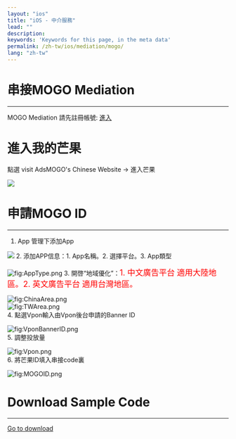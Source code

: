 ```yaml
---
layout: "ios"
title: "iOS - 中介服務"
lead: ""
description: 
keywords: 'Keywords for this page, in the meta data'
permalink: /zh-tw/ios/mediation/mogo/
lang: "zh-tw"
---
```

# 串接MOGO Mediation
---
MOGO Mediation 請先註冊帳號: [進入]  

# 進入我的芒果
點選 visit AdsMOGO's Chinese Website -&gt; 進入芒果  

![][0]

# 申請MOGO ID
---
1. App 管理下添加App  

![][1] 2. 添加APP信息：1. App名稱。2. 選擇平台。3. App類型  

![][2] 3. 開啓“地域優化”：<font size="4" color="red">1. 中文廣告平台
適用大陸地區。2. 英文廣告平台 適用台灣地區。</font>  

![][3]  
![][4]  
4. 點選Vpon輸入由Vpon後台申請的Banner ID  

![][5]  
5. 調整投放量  

![][6]  
6. 將芒果ID填入串接code裏  

![][7]

# Download Sample Code
---
[Go to download]


  [進入]: {{site.imgurl}}/http://www.adsmogo.com/
  [0]: {{site.imgurl}}/MyMOGO.png
  [1]: {{site.imgurl}}/AddApp.png  
  [2]: {{site.imgurl}}/AppType.png "fig:AppType.png"
  [3]: {{site.imgurl}}/ChinaArea.png "fig:ChinaArea.png"
  [4]: {{site.imgurl}}/TWArea.png "fig:TWArea.png"
  [5]: {{site.imgurl}}/VponBannerID.png "fig:VponBannerID.png"
  [6]: {{site.imgurl}}/Vpon.png "fig:Vpon.png"
  [7]: {{site.imgurl}}/MOGOID.png "fig:MOGOID.png"
  [Go to download]: {{site.baseurl}}/zh-tw/ios/download/#mogo
